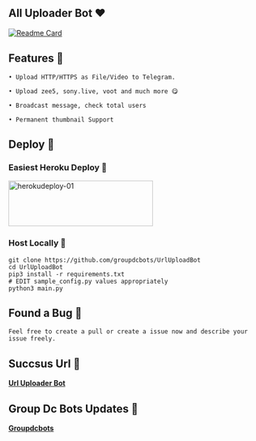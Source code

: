 ## All Uploader Bot ❤️

[![Readme Card](https://github-readme-stats.vercel.app/api/pin/?username=groupdcbots&repo=UrlUploadBot&theme=tokyonight)](https://github.com/groupdcbots/UrlUploadBot&bg_color=#24292F)

## Features 🦠

```
• Upload HTTP/HTTPS as File/Video to Telegram.

• Upload zee5, sony.live, voot and much more 😋

• Broadcast message, check total users

• Permanent thumbnail Support
```

## Deploy 🚀

### Easiest Heroku Deploy 🤭

<p align="">
    <a href="https://heroku.com/deploy?template=https://github.com/malik7983/UrlUploadBot">
    <img src="https://github.com/nikhileashy/justfor_testing/blob/main/herokudeploy-01-cropped.svg" alt="herokudeploy-01" border="0" height="90" width="285"></a>
</p>

### Host Locally 🤕

```shell
git clone https://github.com/groupdcbots/UrlUploadBot
cd UrlUploadBot
pip3 install -r requirements.txt
# EDIT sample_config.py values appropriately
python3 main.py
```
## Found a Bug 🐛

```Feel free to create a pull or create a issue now and describe your issue freely.```

## Succsus Url 🤖
   **[Url Uploader Bot](https://t.me/groupdcbots)**

## Group Dc Bots Updates 🦄
   **[Groupdcbots](https://t.me/groupdcbots)**

